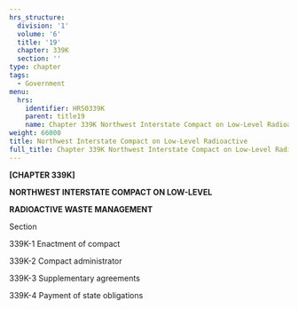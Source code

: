 ```yaml
---
hrs_structure:
  division: '1'
  volume: '6'
  title: '19'
  chapter: 339K
  section: ''
type: chapter
tags:
  - Government
menu:
  hrs:
    identifier: HRS0339K
    parent: title19
    name: Chapter 339K Northwest Interstate Compact on Low-Level Radioactive
weight: 66000
title: Northwest Interstate Compact on Low-Level Radioactive
full_title: Chapter 339K Northwest Interstate Compact on Low-Level Radioactive
---
```

**[CHAPTER 339K]**

**NORTHWEST INTERSTATE COMPACT ON LOW-LEVEL**

**RADIOACTIVE WASTE MANAGEMENT**

Section

339K-1 Enactment of compact

339K-2 Compact administrator

339K-3 Supplementary agreements

339K-4 Payment of state obligations